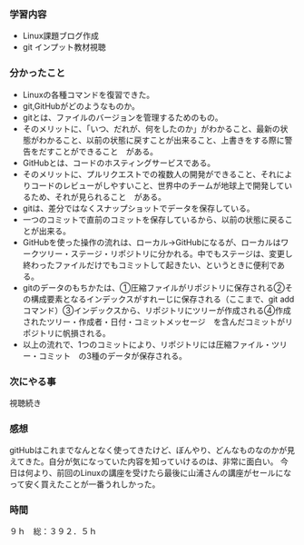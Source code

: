### 学習内容
- Linux課題ブログ作成
- git インプット教材視聴
### 分かったこと
- Linuxの各種コマンドを復習できた。
- git,GitHubがどのようなものか。
- gitとは、ファイルのバージョンを管理するためのもの。
- そのメリットに、「いつ、だれが、何をしたのか」がわかること、最新の状態がわかること、以前の状態に戻すことが出来ること、上書きをする際に警告をだすことができること　がある。
- GitHubとは、コードのホスティングサービスである。
- そのメリットに、プルリクエストでの複数人の開発ができること、それによりコードのレビューがしやすいこと、世界中のチームが地球上で開発しているため、それが見られること　がある。
- gitは、差分ではなくスナップショットでデータを保存している。
- 一つのコミットで直前のコミットを保存しているから、以前の状態に戻ることが出来る。
- GitHubを使った操作の流れは、ローカル→GitHubになるが、ローカルはワークツリー・ステージ・リポジトリに分かれる。中でもステージは、変更し終わったファイルだけでもコミットして起きたい、というときに便利である。
- gitのデータのもちかたは、➀圧縮ファイルがリポジトリに保存される②その構成要素となるインデックスがすれーじに保存される（ここまで、git addコマンド）③インデックスから、リポジトリにツリーが作成される④作成されたツリー・作成者・日付・コミットメッセージ　を含んだコミットがリポジトリに帆損される。
- 以上の流れで、1つのコミットにより、リポジトリには圧縮ファイル・ツリー・コミット　の3種のデータが保存される。
### 次にやる事
視聴続き
### 感想
gitHubはこれまでなんとなく使ってきたけど、ぼんやり、どんなものなのかが見えてきた。自分が気になっていた内容を知っていけるのは、非常に面白い。
今日は何より、前回のLinuxの講座を受けたら最後に山浦さんの講座がセールになって安く買えたことが一番うれしかった。
### 時間
９ｈ　総：３９２．５ｈ

